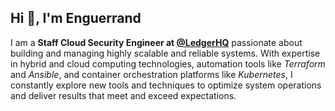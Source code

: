 ## Hi 👋, I'm Enguerrand</h1>
I am a **Staff Cloud Security Engineer at [@LedgerHQ](https://github.com/LedgerHQ)** passionate about building and managing highly scalable and reliable systems. With expertise in hybrid and cloud computing technologies, automation tools like *Terraform* and *Ansible*, and container orchestration platforms like *Kubernetes*, I constantly explore new tools and techniques to optimize system operations and deliver results that meet and exceed expectations.

